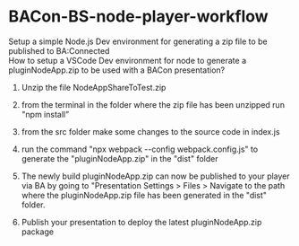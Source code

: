 # BACon-BS-node-player-workflow
Setup a simple Node.js Dev environment for generating a zip file to be published to BA:Connected  
How to setup a VSCode Dev environment for node to generate a pluginNodeApp.zip to be used with a BACon presentation? 

1) Unzip the file NodeAppShareToTest.zip

2) from the terminal in the folder where the zip file has been unzipped run "npm install”

3) from the src folder make some changes to the source code in index.js

4) run the command "npx webpack --config webpack.config.js" to generate the "pluginNodeApp.zip" in the "dist" folder

5) The newly build  pluginNodeApp.zip can now be published to your player via BA by going to "Presentation Settings > Files > Navigate to the path where the pluginNodeApp.zip file has been generated in the "dist" folder.

6) Publish your presentation to deploy the latest pluginNodeApp.zip package

